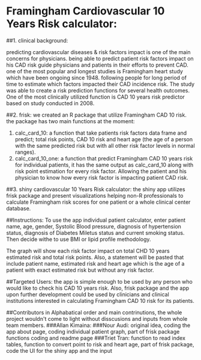 # Framingham Cardiovascular 10 Years Risk calculator:
##1. clinical background:

predicting cardiovascular diseases & risk factors impact is one of the main concerns for physicians.
being able to predict patient risk factors impact on his CAD risk guide physicians and patients in their efforts to prevent CAD.
one of the most popular and longest studies is Framingham heart study which have been ongoing since 1948.
following people for long period of time to estimate which factors impacted their CAD incidence risk. 
The study was able to create a risk prediction functions for several health outcomes. 
One of the most clinically utilized function is CAD 10 years risk predictor based on study conducted in 2008.

##2. frisk:
we created an R package that utilize Framingham CAD 10 risk.
the package has two main functions at the moment:
   1. calc_card_10: a function that take patients risk factors data frame and predict;
       total risk points, CAD 10 risk and heart age (the age of a person with the same
                    predicted risk but with all other risk factor levels in normal ranges).
   2. calc_card_10_one: a function that predict Framingham CAD 10 years risk for individual patients,
    it has the same output as calc_card_10 along with risk point estimation for every risk factor. 
         Allowing the patient and his physician to know how every risk factor is impacting patient CAD risk. 
         
##3. shiny cardiovascular 10 Years Risk calculator:
the shiny app utilizes frisk package and present visualizations helping non-R professionals to calculate
 Framingham risk scores for one patient or a whole clinical center database. 
 
##Instructions:
To use the app individual patient calculator, enter patient name, age, gender, Systolic Blood pressure, diagnosis of hypertension status, diagnosis of Diabetes Miletus status and current smoking status. Then decide withe to use BMI or lipid profile methodology. 

The graph will show each risk factor impact on total CHD 10 years estimated risk and total risk points. Also, a statement will be pasted that include patient name, estimated risk and heart age which is the age of a patient with exact estimated risk but without any risk factor.

##Targeted Users:
the app is simple enough to be used by any person who would like to check his CAD 10 years risk. Also, frisk package and the app upon further development could be used by clinicians and clinical institutions interested in calculating Framingham CAD 10 risk for its patients.  

##Contributors
in Alphabatical order and main contrinutions, the whole project wouldn't come to light without disscusions and inputs from whole team members.
###Allan Kimaina: 
###Nour Audi: original idea, coding the app about page, coding individual patient graph, part of frisk package functions coding and readme page
###Triet Tran: function to read index tables, function to convert point to risk and heart age, part of frisk package, code the UI for the shiny app and the input